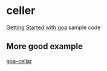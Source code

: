 # celler
[Getting Started with goa](https://goa.design/learn/guide/) sample code

## More good example
[goa-cellar](https://github.com/goadesign/goa-cellar)

